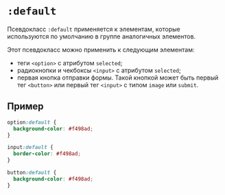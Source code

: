# `:default`

Псевдокласс `:default` применяется к элементам, которые используются по умолчанию в группе аналогичных элементов.

Этот псевдокласс можно применить к следующим элементам:

- теги `<option>` с атрибутом `selected`;
- радиокнопки и чекбоксы `<input>` с атрибутом `selected`;
- первая кнопка отправки формы. Такой кнопкой может быть первый тег `<button>` или первый тег `<input>` с типом `image` или `submit`.

## Пример

```css
option:default {
  background-color: #f498ad;
}

input:default {
  border-color: #f498ad;
}

button:default {
  background-color: #f498ad;
}
```
